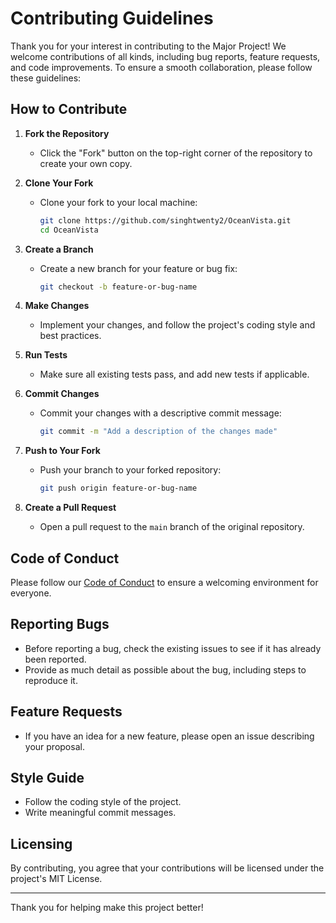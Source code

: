 # Contributing Guidelines

Thank you for your interest in contributing to the Major Project! We welcome contributions of all kinds, including bug reports, feature requests, and code improvements. To ensure a smooth collaboration, please follow these guidelines:

## How to Contribute

1. **Fork the Repository**
   - Click the "Fork" button on the top-right corner of the repository to create your own copy.

2. **Clone Your Fork**
   - Clone your fork to your local machine:
     ```bash
     git clone https://github.com/singhtwenty2/OceanVista.git
     cd OceanVista
     ```

3. **Create a Branch**
   - Create a new branch for your feature or bug fix:
     ```bash
     git checkout -b feature-or-bug-name
     ```

4. **Make Changes**
   - Implement your changes, and follow the project's coding style and best practices.

5. **Run Tests**
   - Make sure all existing tests pass, and add new tests if applicable.

6. **Commit Changes**
   - Commit your changes with a descriptive commit message:
     ```bash
     git commit -m "Add a description of the changes made"
     ```

7. **Push to Your Fork**
   - Push your branch to your forked repository:
     ```bash
     git push origin feature-or-bug-name
     ```

8. **Create a Pull Request**
   - Open a pull request to the `main` branch of the original repository.

## Code of Conduct

Please follow our [Code of Conduct](CODE_OF_CONDUCT.md) to ensure a welcoming environment for everyone.

## Reporting Bugs

- Before reporting a bug, check the existing issues to see if it has already been reported.
- Provide as much detail as possible about the bug, including steps to reproduce it.

## Feature Requests

- If you have an idea for a new feature, please open an issue describing your proposal.

## Style Guide

- Follow the coding style of the project.
- Write meaningful commit messages.

## Licensing

By contributing, you agree that your contributions will be licensed under the project's MIT License.

---

Thank you for helping make this project better!
